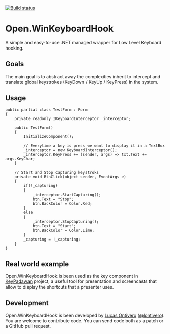 [![Build status](https://ci.appveyor.com/api/projects/status/lvi07odtaoeeohe3)](https://ci.appveyor.com/project/lontivero/open-winkeyboardhook)

Open.WinKeyboardHook
====================

A simple and easy-to-use .NET managed wrapper for Low Level Keyboard hooking.

Goals
-----
The main goal is to abstract away the complexities inherit to intercept and translate global keystrokes (KeyDown / KeyUp / KeyPress) in the system. 


Usage
-----

    public partial class TestForm : Form
    {
        private readonly IKeyboardInterceptor _interceptor;

        public TestForm()
        {
            InitializeComponent();

            // Everytime a key is press we want to display it in a TextBox
            _interceptor = new KeyboardInterceptor();
            _interceptor.KeyPress += (sender, args) => txt.Text += args.KeyChar;
        }

        // Start and Stop capturing keystroks
        private void BtnClick(object sender, EventArgs e)
        {
            if(!_capturing)
            {
                _interceptor.StartCapturing();
                btn.Text = "Stop";
                btn.BackColor = Color.Red;
            }
            else
            {
                _interceptor.StopCapturing();
                btn.Text = "Start";
                btn.BackColor = Color.Lime;
            }
            _capturing = !_capturing;
        }
    }

Real world example
------------------
Open.WinKeyboardHook is been used as the key component in [KeyPadawan](https://github.com/lontivero/KeyPadawan) project, a useful tool for presentation and screencasts that allow to display the shortcuts that a presenter uses.


Development
-----------
Open.WinKeyboardHook is been developed by [Lucas Ontivero](http://geeks.ms/blogs/lontivero) ([@lontivero](http://twitter.com/lontivero)). You are welcome to contribute code. You can send code both as a patch or a GitHub pull request.

 

